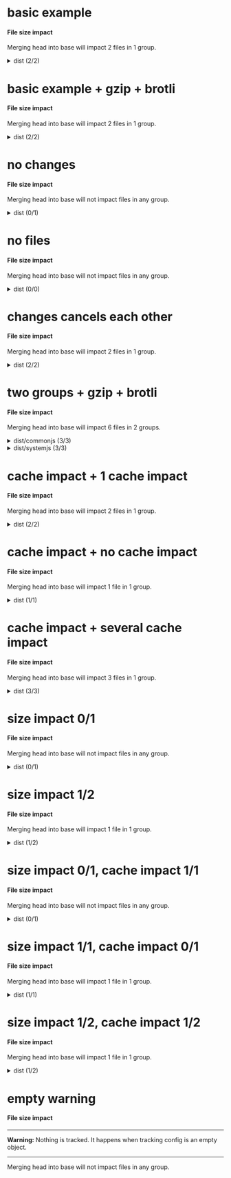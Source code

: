 # basic example

<!-- Generated by @jsenv/file-size-impact -->
<h4 id="file-size-impact">File size impact</h4>

<p>Merging head into base will impact 2 files in 1 group.</p>
<details>
  <summary>dist (2/2)</summary>
  <table>
    <thead>
      <tr>
        <th nowrap>File</th>
        <th nowrap>raw bytes</th>
      </tr>
    </thead>
    <tbody>
      <tr>
        <td nowrap>dist/bar.js</td>
        <td nowrap>+10 (110)</td>
      </tr>
      <tr>
        <td nowrap>dist/foo.js</td>
        <td nowrap>+15 (115)</td>
      </tr>
    </tbody>
    <tfoot>
      <tr>
        <td nowrap><strong>Total size impact</strong></td>
        <td nowrap>+25 (225)</td>
        <td nowrap></td>
      </tr>
    </tfoot>
  </table>
</details>

# basic example + gzip + brotli

<!-- Generated by @jsenv/file-size-impact -->
<h4 id="file-size-impact">File size impact</h4>

<p>Merging head into base will impact 2 files in 1 group.</p>
<details>
  <summary>dist (2/2)</summary>
  <table>
    <thead>
      <tr>
        <th nowrap>File</th>
        <th nowrap>raw bytes</th>
        <th nowrap>gzip bytes</th>
        <th nowrap>brotli bytes</th>
      </tr>
    </thead>
    <tbody>
      <tr>
        <td nowrap>dist/bar.js</td>
        <td nowrap>+10 (110)</td>
        <td nowrap>+2 (22)</td>
        <td nowrap>+1 (19)</td>
      </tr>
      <tr>
        <td nowrap>dist/foo.js</td>
        <td nowrap>+15 (115)</td>
        <td nowrap>+4 (24)</td>
        <td nowrap>+3 (21)</td>
      </tr>
    </tbody>
    <tfoot>
      <tr>
        <td nowrap><strong>Total size impact</strong></td>
        <td nowrap>+25 (225)</td>
        <td nowrap>+6 (46)</td>
        <td nowrap>+4 (40)</td>
        <td nowrap></td>
      </tr>
    </tfoot>
  </table>
</details>

# no changes

<!-- Generated by @jsenv/file-size-impact -->
<h4 id="file-size-impact">File size impact</h4>

<p>Merging head into base will not impact files in any group.</p>
<details>
  <summary>dist (0/1)</summary>
  <p>No impact on files in dist group.</p>
</details>

# no files

<!-- Generated by @jsenv/file-size-impact -->
<h4 id="file-size-impact">File size impact</h4>

<p>Merging head into base will not impact files in any group.</p>
<details>
  <summary>dist (0/0)</summary>
  <p>No file in dist group (see config below).</p>

```json
{
  "*/**": false
}
```

</details>

# changes cancels each other

<!-- Generated by @jsenv/file-size-impact -->
<h4 id="file-size-impact">File size impact</h4>

<p>Merging head into base will impact 2 files in 1 group.</p>
<details>
  <summary>dist (2/2)</summary>
  <table>
    <thead>
      <tr>
        <th nowrap>File</th>
        <th nowrap>raw bytes</th>
      </tr>
    </thead>
    <tbody>
      <tr>
        <td nowrap>dist/file-a.js</td>
        <td nowrap>+5 (15)</td>
      </tr>
      <tr>
        <td nowrap>dist/file-b.js</td>
        <td nowrap>-5 (10)</td>
      </tr>
    </tbody>
    <tfoot>
      <tr>
        <td nowrap><strong>Total size impact</strong></td>
        <td nowrap>0 (25)</td>
        <td nowrap></td>
      </tr>
    </tfoot>
  </table>
</details>

# two groups + gzip + brotli

<!-- Generated by @jsenv/file-size-impact -->
<h4 id="file-size-impact">File size impact</h4>

<p>Merging head into base will impact 6 files in 2 groups.</p>
<details>
  <summary>dist/commonjs (3/3)</summary>
  <table>
    <thead>
      <tr>
        <th nowrap>File</th>
        <th nowrap>raw bytes</th>
        <th nowrap>gzip bytes</th>
        <th nowrap>brotli bytes</th>
      </tr>
    </thead>
    <tbody>
      <tr>
        <td nowrap><del>dist/commonjs/bar.js</del></td>
        <td nowrap>-100 (0)</td>
        <td nowrap>-10 (0)</td>
        <td nowrap>-9 (0)</td>
      </tr>
      <tr>
        <td nowrap>dist/commonjs/foo.js[new]</td>
        <td nowrap>+120 (120)</td>
        <td nowrap>+12 (12)</td>
        <td nowrap>+11 (11)</td>
      </tr>
      <tr>
        <td nowrap>dist/commonjs/hello.js</td>
        <td nowrap>+20,000 (187,000)</td>
        <td nowrap>+200 (1,800)</td>
        <td nowrap>+200 (1,700)</td>
      </tr>
    </tbody>
    <tfoot>
      <tr>
        <td nowrap><strong>Total size impact</strong></td>
        <td nowrap>+20,020 (187,120)</td>
        <td nowrap>+202 (1,812)</td>
        <td nowrap>+202 (1,711)</td>
        <td nowrap></td>
      </tr>
    </tfoot>
  </table>
</details>

<details>
  <summary>dist/systemjs (3/3)</summary>
  <table>
    <thead>
      <tr>
        <th nowrap>File</th>
        <th nowrap>raw bytes</th>
        <th nowrap>gzip bytes</th>
        <th nowrap>brotli bytes</th>
      </tr>
    </thead>
    <tbody>
      <tr>
        <td nowrap><del>dist/systemjs/bar.js</del></td>
        <td nowrap>-100 (0)</td>
        <td nowrap>-10 (0)</td>
        <td nowrap>-9 (0)</td>
      </tr>
      <tr>
        <td nowrap>dist/systemjs/foo.js[new]</td>
        <td nowrap>+120 (120)</td>
        <td nowrap>+12 (12)</td>
        <td nowrap>+11 (11)</td>
      </tr>
      <tr>
        <td nowrap>dist/systemjs/hello.js</td>
        <td nowrap>+20,000 (187,000)</td>
        <td nowrap>+200 (1,800)</td>
        <td nowrap>+200 (1,700)</td>
      </tr>
    </tbody>
    <tfoot>
      <tr>
        <td nowrap><strong>Total size impact</strong></td>
        <td nowrap>+20,020 (187,120)</td>
        <td nowrap>+202 (1,812)</td>
        <td nowrap>+202 (1,711)</td>
        <td nowrap></td>
      </tr>
    </tfoot>
  </table>
</details>

# cache impact + 1 cache impact

<!-- Generated by @jsenv/file-size-impact -->
<h4 id="file-size-impact">File size impact</h4>

<p>Merging head into base will impact 2 files in 1 group.</p>
<details>
  <summary>dist (2/2)</summary>
  <table>
    <thead>
      <tr>
        <th nowrap>File</th>
        <th nowrap>raw bytes</th>
      </tr>
    </thead>
    <tbody>
      <tr>
        <td nowrap>dist/bar.js</td>
        <td nowrap>0 (100)</td>
      </tr>
      <tr>
        <td nowrap><del>dist/foo.js</del></td>
        <td nowrap>-300 (0)</td>
      </tr>
    </tbody>
    <tfoot>
      <tr>
        <td nowrap><strong>Total size impact</strong></td>
        <td nowrap>-300 (100)</td>
        <td nowrap></td>
      </tr>
    </tfoot>
  </table>
</details>

# cache impact + no cache impact

<!-- Generated by @jsenv/file-size-impact -->
<h4 id="file-size-impact">File size impact</h4>

<p>Merging head into base will impact 1 file in 1 group.</p>
<details>
  <summary>dist (1/1)</summary>
  <table>
    <thead>
      <tr>
        <th nowrap>File</th>
        <th nowrap>raw bytes</th>
      </tr>
    </thead>
    <tbody>
      <tr>
        <td nowrap><del>dist/bar.js</del></td>
        <td nowrap>-100 (0)</td>
      </tr>
    </tbody>
    <tfoot>
      <tr>
        <td nowrap><strong>Total size impact</strong></td>
        <td nowrap>-100 (0)</td>
        <td nowrap></td>
      </tr>
    </tfoot>
  </table>
</details>

# cache impact + several cache impact

<!-- Generated by @jsenv/file-size-impact -->
<h4 id="file-size-impact">File size impact</h4>

<p>Merging head into base will impact 3 files in 1 group.</p>
<details>
  <summary>dist (3/3)</summary>
  <table>
    <thead>
      <tr>
        <th nowrap>File</th>
        <th nowrap>raw bytes</th>
      </tr>
    </thead>
    <tbody>
      <tr>
        <td nowrap>dist/bar.js</td>
        <td nowrap>+10 (110)</td>
      </tr>
      <tr>
        <td nowrap>dist/foo.js[new]</td>
        <td nowrap>+100 (100)</td>
      </tr>
      <tr>
        <td nowrap>dist/hello.js</td>
        <td nowrap>+10 (110)</td>
      </tr>
    </tbody>
    <tfoot>
      <tr>
        <td nowrap><strong>Total size impact</strong></td>
        <td nowrap>+120 (320)</td>
        <td nowrap></td>
      </tr>
    </tfoot>
  </table>
</details>

# size impact 0/1

<!-- Generated by @jsenv/file-size-impact -->
<h4 id="file-size-impact">File size impact</h4>

<p>Merging head into base will not impact files in any group.</p>
<details>
  <summary>dist (0/1)</summary>
  <details>
  <summary>Hidden (1)</summary>
  <table>
    <thead>
      <tr>
        <th nowrap>File</th>
        <th nowrap>raw bytes</th>
      </tr>
    </thead>
    <tbody>
      <tr>
        <td nowrap>dist/bar.js</td>
        <td nowrap>+1 (101)</td>
      </tr>
    </tbody>
    <tfoot>
      <tr>
        <td nowrap><strong>Total size impact</strong></td>
        <td nowrap>+1 (101)</td>
        <td nowrap></td>
      </tr>
    </tfoot>
  </table>
  </details>
</details>

# size impact 1/2

<!-- Generated by @jsenv/file-size-impact -->
<h4 id="file-size-impact">File size impact</h4>

<p>Merging head into base will impact 1 file in 1 group.</p>
<details>
  <summary>dist (1/2)</summary>
  <table>
    <thead>
      <tr>
        <th nowrap>File</th>
        <th nowrap>raw bytes</th>
      </tr>
    </thead>
    <tbody>
      <tr>
        <td nowrap>dist/foo.js</td>
        <td nowrap>+14 (115)</td>
      </tr>
    </tbody>
    <tfoot>
      <tr>
        <td nowrap><strong>Total size impact</strong></td>
        <td nowrap>+14 (115)</td>
        <td nowrap></td>
      </tr>
    </tfoot>
  </table>
  <details>
  <summary>Hidden (1)</summary>
  <table>
    <thead>
      <tr>
        <th nowrap>File</th>
        <th nowrap>raw bytes</th>
      </tr>
    </thead>
    <tbody>
      <tr>
        <td nowrap>dist/bar.js</td>
        <td nowrap>+1 (101)</td>
      </tr>
    </tbody>
    <tfoot>
      <tr>
        <td nowrap><strong>Total size impact</strong></td>
        <td nowrap>+1 (101)</td>
        <td nowrap></td>
      </tr>
    </tfoot>
  </table>
  </details>
</details>

# size impact 0/1, cache impact 1/1

<!-- Generated by @jsenv/file-size-impact -->
<h4 id="file-size-impact">File size impact</h4>

<p>Merging head into base will not impact files in any group.</p>
<details>
  <summary>dist (0/1)</summary>
  <details>
  <summary>Hidden (1)</summary>
  <table>
    <thead>
      <tr>
        <th nowrap>File</th>
        <th nowrap>raw bytes</th>
      </tr>
    </thead>
    <tbody>
      <tr>
        <td nowrap>dist/foo.js</td>
        <td nowrap>+15 (115)</td>
      </tr>
    </tbody>
    <tfoot>
      <tr>
        <td nowrap><strong>Total size impact</strong></td>
        <td nowrap>+15 (115)</td>
        <td nowrap></td>
      </tr>
    </tfoot>
  </table>
  </details>
</details>

# size impact 1/1, cache impact 0/1

<!-- Generated by @jsenv/file-size-impact -->
<h4 id="file-size-impact">File size impact</h4>

<p>Merging head into base will impact 1 file in 1 group.</p>
<details>
  <summary>dist (1/1)</summary>
  <table>
    <thead>
      <tr>
        <th nowrap>File</th>
        <th nowrap>raw bytes</th>
      </tr>
    </thead>
    <tbody>
      <tr>
        <td nowrap>dist/foo.js</td>
        <td nowrap>+15 (115)</td>
      </tr>
    </tbody>
    <tfoot>
      <tr>
        <td nowrap><strong>Total size impact</strong></td>
        <td nowrap>+15 (115)</td>
        <td nowrap></td>
      </tr>
    </tfoot>
  </table>
</details>

# size impact 1/2, cache impact 1/2

<!-- Generated by @jsenv/file-size-impact -->
<h4 id="file-size-impact">File size impact</h4>

<p>Merging head into base will impact 1 file in 1 group.</p>
<details>
  <summary>dist (1/2)</summary>
  <table>
    <thead>
      <tr>
        <th nowrap>File</th>
        <th nowrap>raw bytes</th>
      </tr>
    </thead>
    <tbody>
      <tr>
        <td nowrap>dist/foo.js</td>
        <td nowrap>+15 (115)</td>
      </tr>
    </tbody>
    <tfoot>
      <tr>
        <td nowrap><strong>Total size impact</strong></td>
        <td nowrap>+15 (115)</td>
        <td nowrap></td>
      </tr>
    </tfoot>
  </table>
  <details>
  <summary>Hidden (1)</summary>
  <table>
    <thead>
      <tr>
        <th nowrap>File</th>
        <th nowrap>raw bytes</th>
      </tr>
    </thead>
    <tbody>
      <tr>
        <td nowrap>dist/bar.js</td>
        <td nowrap>+1 (101)</td>
      </tr>
    </tbody>
    <tfoot>
      <tr>
        <td nowrap><strong>Total size impact</strong></td>
        <td nowrap>+1 (101)</td>
        <td nowrap></td>
      </tr>
    </tfoot>
  </table>
  </details>
</details>

# empty warning

<!-- Generated by @jsenv/file-size-impact -->
<h4 id="file-size-impact">File size impact</h4>

---

**Warning:** Nothing is tracked. It happens when tracking config is an empty object.

---

<p>Merging head into base will not impact files in any group.</p>
